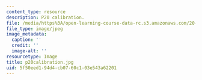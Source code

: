 ```yaml
---
content_type: resource
description: P20 calibration.
file: /media/https%3A/open-learning-course-data-rc.s3.amazonaws.com/20-109-laboratory-fundamentals-in-biological-engineering-fall-2007/5f50eed194d4cb0760c103e543a62201_p20calibration.jpg
file_type: image/jpeg
image_metadata:
  caption: ''
  credit: ''
  image-alt: ''
resourcetype: Image
title: p20calibration.jpg
uid: 5f50eed1-94d4-cb07-60c1-03e543a62201
---
```

